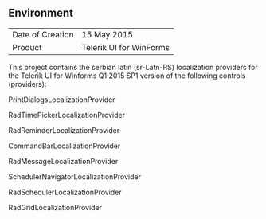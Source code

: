 ## Environment
<table>
	<tr>
		<td>Date of Creation</td>
		<td>15 May 2015</td>
	</tr>
	<tr>
		<td>Product</td>
		<td>Telerik UI for WinForms</td>
	</tr>
</table>

This project contains the serbian latin (sr-Latn-RS) localization providers for the Telerik UI for Winforms Q1'2015 SP1 version of the following controls (providers):

PrintDialogsLocalizationProvider

RadTimePickerLocalizationProvider

RadReminderLocalizationProvider

CommandBarLocalizationProvider

RadMessageLocalizationProvider

SchedulerNavigatorLocalizationProvider

RadSchedulerLocalizationProvider

RadGridLocalizationProvider

